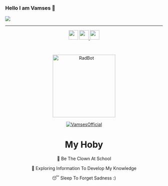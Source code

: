 ### Hello I am Vamses 👋 

<img align="center" src="https://github-cardname.caliph.my.id/api?name=VamsesOfficial&description=Hi,%20i%27m%20vamses%20and%20i%27m%20just%20a%20newbie%20programmer%20Nice%20to%20meet%20you%20%F0%9F%91%8B&image=https://avatars.githubusercontent.com/VamsesOfficial&usqp=CAU&backgroundColor=%23ecf0f1&instagram=@ketutagus404&github=Vamses&pattern=ticTacToe&colorPattern=%23eaeaea&site=Regards%20by%20Vamses"/>

------


<p align='center'>
  <a href="https://wa.me/6289508503105"><img height="30" src="https://telegra.ph/file/74e742d63924a4b4cd625.jpg"></a>
  <a href="https://vamsesofficial.github.io/web/"><img height="30" src="https://telegra.ph/file/e060e09151c3e49652078.jpg"</a>
  <a href="https://instagram.com/ketutaguss_"><img height="30" src="https://telegra.ph/file/7cca9fa80113cc585dc98.jpg"></a>
</p>

</br>
  
  <p align="center">
<img src="https://telegra.ph/file/31bf36bba2151033b71d4.jpg" alt="RadBot" width="200"/>

</p>
<p align="center"> <a href="https://vamsesofficial.github.io"> <img src="https://readme-typing-svg.herokuapp.com?size=15&width=150&lines=Created+By+Agus" alt="VamsesOfficial" /> </a> </p>
<h1 align="center">My Hoby</h1>
<p align="center">
🤡 Be The Clown At School
</p>
<p align='center'>
🔭 Exploring Information To Develop My Knowledge
</p>
<p align='center'>
   😴 Sleep To Forget Sadness :) 
 </p>
